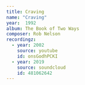 ```yaml
---
title: Craving
name: "Craving"
year:  1992
album: The Book of Two Ways
composer: Rob Nelson
recordingz:
  - year: 2002
    source: youtube
    id: onsGodhPCKI
  - year: 2019
    source: soundcloud
    id: 481062642
---
```



